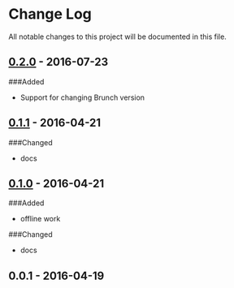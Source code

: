 # Change Log
All notable changes to this project will be documented in this file.
## [0.2.0] - 2016-07-23
###Added
- Support for changing Brunch version

## [0.1.1] - 2016-04-21
###Changed
- docs

## [0.1.0] - 2016-04-21
###Added
- offline work

###Changed
- docs

## 0.0.1 - 2016-04-19

[0.1.0]: https://github.com/denar90/atom-marionettejs-cli/compare/v0.0.1...v0.1.0
[0.1.1]: https://github.com/denar90/atom-marionettejs-cli/compare/v0.1.0...v0.1.1
[0.2.0]: https://github.com/denar90/atom-marionettejs-cli/compare/v0.1.1...v0.2.0
